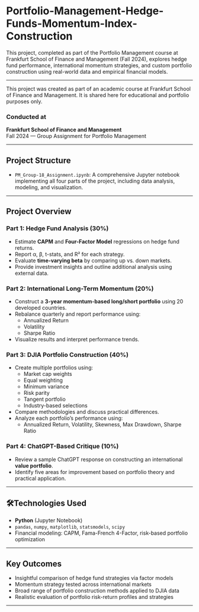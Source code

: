 # Portfolio-Management-Hedge-Funds-Momentum-Index-Construction

This project, completed as part of the Portfolio Management course at Frankfurt School of Finance and Management (Fall 2024), explores hedge fund performance, international momentum strategies, and custom portfolio construction using real-world data and empirical financial models.

---
This project was created as part of an academic course at Frankfurt School of Finance and Management. It is shared here for educational and portfolio purposes only.

### Conducted at  
**Frankfurt School of Finance and Management**  
Fall 2024 — Group Assignment for Portfolio Management

---

## Project Structure

- `PM_Group-18_Assignment.ipynb`: A comprehensive Jupyter notebook implementing all four parts of the project, including data analysis, modeling, and visualization.

---

## Project Overview

### Part 1: Hedge Fund Analysis (30%)
- Estimate **CAPM** and **Four-Factor Model** regressions on hedge fund returns.
- Report α, β, t-stats, and R² for each strategy.
- Evaluate **time-varying beta** by comparing up vs. down markets.
- Provide investment insights and outline additional analysis using external data.

### Part 2: International Long-Term Momentum (20%)
- Construct a **3-year momentum-based long/short portfolio** using 20 developed countries.
- Rebalance quarterly and report performance using:
  - Annualized Return
  - Volatility
  - Sharpe Ratio
- Visualize results and interpret performance trends.

### Part 3: DJIA Portfolio Construction (40%)
- Create multiple portfolios using:
  - Market cap weights
  - Equal weighting
  - Minimum variance
  - Risk parity
  - Tangent portfolio
  - Industry-based selections
- Compare methodologies and discuss practical differences.
- Analyze each portfolio’s performance using:
  - Annualized Return, Volatility, Skewness, Max Drawdown, Sharpe Ratio

### Part 4: ChatGPT-Based Critique (10%)
- Review a sample ChatGPT response on constructing an international **value portfolio**.
- Identify five areas for improvement based on portfolio theory and practical application.

---

## 🛠Technologies Used

- **Python** (Jupyter Notebook)
- `pandas`, `numpy`, `matplotlib`, `statsmodels`, `scipy`
- Financial modeling: CAPM, Fama-French 4-Factor, risk-based portfolio optimization

---

## Key Outcomes

- Insightful comparison of hedge fund strategies via factor models
- Momentum strategy tested across international markets
- Broad range of portfolio construction methods applied to DJIA data
- Realistic evaluation of portfolio risk-return profiles and strategies

---

